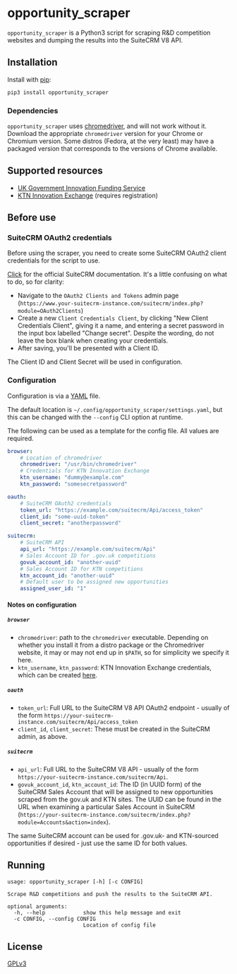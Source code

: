 # opportunity_scraper

`opportunity_scraper` is a Python3 script for scraping R&D competition websites and dumping the results into the SuiteCRM V8 API.

## Installation

Install with [pip](https://pip.pypa.io/en/stable/):

```bash
pip3 install opportunity_scraper
```

### Dependencies

`opportunity_scraper` uses [chromedriver](https://chromedriver.chromium.org/), and will not work without it. Download the appropriate `chromedriver` version for your Chrome or Chromium version. Some distros (Fedora, at the very least) may have a packaged version that corresponds to the versions of Chrome available.

## Supported resources

- [UK Government Innovation Funding Service](https://apply-for-innovation-funding.service.gov.uk/competition/search)
- [KTN Innovation Exchange](https://www.ktninnovationexchange.co.uk/challenges) (requires registration)

## Before use

### SuiteCRM OAuth2 credentials

Before using the scraper, you need to create some SuiteCRM OAuth2 client credentials for the script to use.

[Click](https://docs.suitecrm.com/developer/api/developer-setup-guide/configure-authentication/#_client_credentials_grant) for the official SuiteCRM documentation. It's a little confusing on what to do, so for clarity:

- Navigate to the `OAuth2 Clients and Tokens` admin page (`https://www.your-suitecrm-instance.com/suitecrm/index.php?module=OAuth2Clients`)
- Create a new `Client Credentials Client`, by clicking "New Client Credentials Client", giving it a name, and entering a secret password in the input box labelled "Change secret". Despite the wording, do not leave the box blank when creating your credentials.
- After saving, you'll be presented with a Client ID.

The Client ID and Client Secret will be used in configuration.

### Configuration

Configuration is via a [YAML](https://yaml.org/) file.

The default location is `~/.config/opportunity_scraper/settings.yaml`, but this can be changed with the `--config` CLI option at runtime.

The following can be used as a template for the config file. All values are required.

```yaml
browser:
    # Location of chromedriver
    chromedriver: "/usr/bin/chromedriver"
    # Credentials for KTN Innovation Exchange
    ktn_username: "dummy@example.com"
    ktn_password: "somesecretpassword"

oauth:
    # SuiteCRM OAuth2 credentials
    token_url: "https://example.com/suitecrm/Api/access_token"
    client_id: "some-uuid-token"
    client_secret: "anotherpassword"

suitecrm:
    # SuiteCRM API
    api_url: "https://example.com/suitecrm/Api"
    # Sales Account ID for .gov.uk competitions
    govuk_account_id: "another-uuid"
    # Sales Account ID for KTN competitions
    ktn_account_id: "another-uuid"
    # Default user to be assigned new opportunities
    assigned_user_id: "1"
```

#### Notes on configuration

##### `browser`
- `chromedriver`: path to the `chromedriver` executable. Depending on whether you install it from a distro package or the Chromedriver website, it may or may not end up in `$PATH`, so for simplicity we specify it here.
- `ktn_username`, `ktn_password`: KTN Innovation Exchange credentials, which can be created [here](https://www.ktninnovationexchange.co.uk/register).

##### `oauth`
- `token_url`: Full URL to the SuiteCRM V8 API OAuth2 endpoint - usually of the form `https://your-suitecrm-instance.com/suitecrm/Api/access_token`
- `client_id`, `client_secret`: These must be created in the SuiteCRM admin, as above.

##### `suitecrm`
- `api_url`: Full URL to the SuiteCRM V8 API - usually of the form `https://your-suitecrm-instance.com/suitecrm/Api`.
- `govuk_account_id`, `ktn_account_id`: The ID (in UUID form) of the SuiteCRM Sales Account that will be assigned to new opportunities scraped from the gov.uk and KTN sites. The UUID can be found in the URL when examining a particular Sales Account in SuiteCRM (`https://your-suitecrm-instance.com/suitecrm/index.php?module=Accounts&action=index`).

The same SuiteCRM account can be used for .gov.uk- and KTN-sourced opportunities if desired - just use the same ID for both values.

## Running

```
usage: opportunity_scraper [-h] [-c CONFIG]

Scrape R&D competitions and push the results to the SuiteCRM API.

optional arguments:
  -h, --help            show this help message and exit
  -c CONFIG, --config CONFIG
                        Location of config file
```

## License
[GPLv3](https://www.gnu.org/licenses/gpl-3.0.en.html)